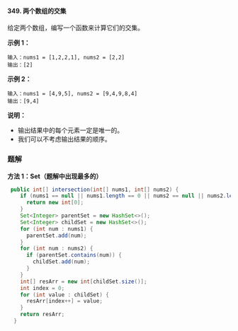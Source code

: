 #### 349. 两个数组的交集

给定两个数组，编写一个函数来计算它们的交集。

**示例 1：**

```shell
输入：nums1 = [1,2,2,1], nums2 = [2,2]
输出：[2]
```

**示例 2：**

```shell
输入：nums1 = [4,9,5], nums2 = [9,4,9,8,4]
输出：[9,4]
```

**说明：**

- 输出结果中的每个元素一定是唯一的。
- 我们可以不考虑输出结果的顺序。

### 题解

**方法 1：Set（题解中出现最多的）**

```java
 public int[] intersection(int[] nums1, int[] nums2) {
    if (nums1 == null || nums1.length == 0 || nums2 == null || nums2.length == 0) {
      return new int[0];
    }
    Set<Integer> parentSet = new HashSet<>();
    Set<Integer> childSet = new HashSet<>();
    for (int num : nums1) {
      parentSet.add(num);
    }
    for (int num : nums2) {
      if (parentSet.contains(num)) {
        childSet.add(num);
      }
    }
    int[] resArr = new int[childSet.size()];
    int index = 0;
    for (int value : childSet) {
      resArr[index++] = value;
    }
    return resArr;
  }
```

